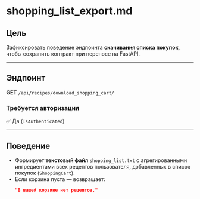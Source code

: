 # shopping_list_export.md

## Цель
Зафиксировать поведение эндпоинта **скачивания списка покупок**, чтобы сохранить контракт при переносе на FastAPI.

---

## Эндпоинт
**GET** `/api/recipes/download_shopping_cart/`

### Требуется авторизация
✅ Да (`IsAuthenticated`)

---

## Поведение
- Формирует **текстовый файл** `shopping_list.txt` с агрегированными ингредиентами всех рецептов пользователя, добавленных в список покупок (`ShoppingCart`).
- Если корзина пуста — возвращает:
  ```json
  "В вашей корзине нет рецептов."
